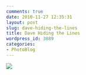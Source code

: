 ```yaml
---
comments: true
date: 2010-11-27 12:35:31
layout: post
slug: dave-hiding-the-lines
title: Dave Hiding the Lines
wordpress_id: 3889
categories:
- PhotoBlog
---
```


![](http://ryanfitzer.com/main/wp-content/uploads/2010/11/photo11-950x709.jpg)
